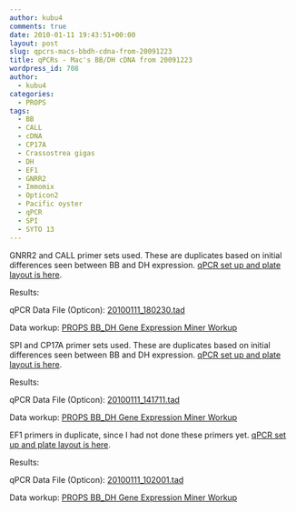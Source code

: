 ```yaml
---
author: kubu4
comments: true
date: 2010-01-11 19:43:51+00:00
layout: post
slug: qpcrs-macs-bbdh-cdna-from-20091223
title: qPCRs - Mac's BB/DH cDNA from 20091223
wordpress_id: 708
author:
  - kubu4
categories:
  - PROPS
tags:
  - BB
  - CALL
  - cDNA
  - CP17A
  - Crassostrea gigas
  - DH
  - EF1
  - GNRR2
  - Immomix
  - Opticon2
  - Pacific oyster
  - qPCR
  - SPI
  - SYTO 13
---
```


GNRR2 and CALL primer sets used. These are duplicates based on initial differences seen between BB and DH expression. [qPCR set up and plate layout is here](https://eagle.fish.washington.edu/Arabidopsis/Notebook%20Workup%20Files/20100111-03.jpg).

Results:

qPCR Data File (Opticon): [20100111_180230.tad](https://eagle.fish.washington.edu/Arabidopsis/qPCR/Opticon/20100111_180230.tad)

Data workup: [PROPS BB_DH Gene Expression Miner Workup](httpss://docs.google.com/spreadsheet/ccc?key=0AmS_90rPaQMzdHNfWS1oUHUxNFNwci1zcmhhWjhzZnc&usp=sharing)



SPI and CP17A primer sets used. These are duplicates based on initial differences seen between BB and DH expression. [qPCR set up and plate layout is here](https://eagle.fish.washington.edu/Arabidopsis/Notebook%20Workup%20Files/20100111-02.jpg).

Results:

qPCR Data File (Opticon): [20100111_141711.tad](https://eagle.fish.washington.edu/Arabidopsis/qPCR/Opticon/20100111_141711.tad)

Data workup: [PROPS BB_DH Gene Expression Miner Workup](httpss://docs.google.com/spreadsheet/ccc?key=0AmS_90rPaQMzdHNfWS1oUHUxNFNwci1zcmhhWjhzZnc&usp=sharing)



EF1 primers in duplicate, since I had not done these primers yet. [qPCR set up and plate layout is here](https://eagle.fish.washington.edu/Arabidopsis/Notebook%20Workup%20Files/20100111-01.jpg).

Results:

qPCR Data File (Opticon): [20100111_102001.tad](https://eagle.fish.washington.edu/Arabidopsis/qPCR/Opticon/20100111_102001.tad)

Data workup: [PROPS BB_DH Gene Expression Miner Workup](httpss://docs.google.com/spreadsheet/ccc?key=0AmS_90rPaQMzdHNfWS1oUHUxNFNwci1zcmhhWjhzZnc&usp=sharing)


